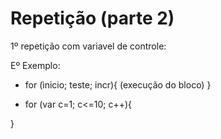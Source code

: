 # Repetição (parte 2)

1º repetição com variavel de controle:

Eº Exemplo: 

- for (ìnicio; teste; incr){
    (execução do bloco)
}

- for (var c=1; c<=10; c++){
    
} 